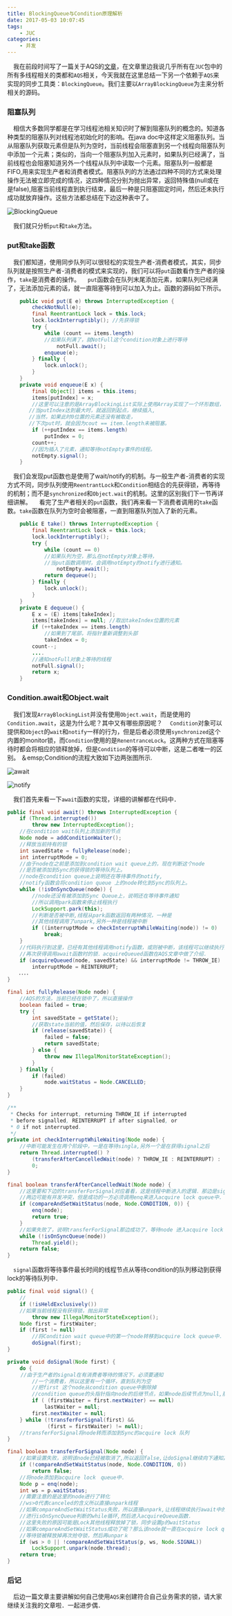 ```yaml
---
title: BlockingQueue与Condition原理解析
date: 2017-05-03 10:07:45
tags: 
	- JUC
categories:
	- 并发
---
```

 我在前段时间写了一篇关于AQS的[文章](http://remcarpediem.com/2017/04/06/AbstractQueuedSynchronizer%E8%B6%85%E8%AF%A6%E7%BB%86%E5%8E%9F%E7%90%86%E8%A7%A3%E6%9E%90/)，在文章里边我说几乎所有在`JUC`包中的所有多线程相关的类都和`AQS`相关，今天我就在这里总结一下另一个依赖于`AQS`来实现的同步工具类：`BlockingQueue`。我们主要以`ArrayBlockingQueue`为主来分析相关的源码。

### 阻塞队列
 相信大多数同学都是在学习线程池相关知识时了解到阻塞队列的概念的。知道各种类型的阻塞队列对线程池初始化时的影响。在java doc中这样定义阻塞队列。当从阻塞队列获取元素但是队列为空时，当前线程会阻塞直到另一个线程向阻塞队列中添加一个元素；类似的，当向一个阻塞队列加入元素时，如果队列已经满了，当前线程也会阻塞知道另外一个线程从队列中读取一个元素。阻塞队列一般都是FIFO,用来实现生产者和消费者模式。阻塞队列的方法通过四种不同的方式来处理操作无法被立即完成的情况，这四种情况分别为抛出异常，返回特殊值(null或在是false),阻塞当前线程直到执行结束，最后一种是只阻塞固定时间，然后还未执行成功就放弃操作。这些方法都总结在下边这种表中了。

![BlockingQueue](http://7xrxif.com1.z0.glb.clouddn.com/2017416-condition-BlockingQueue.png)

 我们就只分析`put`和`take`方法。
### put和take函数
 我们都知道，使用同步队列可以很轻松的实现生产者-消费者模式，其实，同步队列就是按照生产者-消费者的模式来实现的，我们可以将`put`函数看作生产者的操作，`take`是消费者的操作。
 `put`函数会在队列末尾添加元素，如果队列已经满了，无法添加元素的话，就一直阻塞等待到可以加入为止。函数的源码如下所示。
``` java
    public void put(E e) throws InterruptedException {
        checkNotNull(e);
        final ReentrantLock lock = this.lock;
        lock.lockInterruptibly(); //先获得锁
        try {
            while (count == items.length) 
            //如果队列满了，就NotFull这个condition对象上进行等待
                notFull.await();
            enqueue(e);
        } finally {
            lock.unlock();
        }
    }
    private void enqueue(E x) {
        final Object[] items = this.items;
        items[putIndex] = x;
        //这里可以注意的是ArrayBlockingList实际上使用Array实现了一个环形数组，
       //当putIndex达到最大时，就返回到起点，继续插入,
       //当然，如果此时0位置的元素还没有被取走，
       //下次put时，就会因为cout == item.length未被阻塞。
        if (++putIndex == items.length)
            putIndex = 0;
        count++;
        //因为插入了元素，通知等待notEmpty事件的线程。
        notEmpty.signal();
    }
```
 我们会发现put函数也是使用了wait/notify的机制。与一般生产者-消费者的实现方式不同，同步队列使用`ReentrantLock`和`Condition`相结合的先获得锁，再等待的机制；而不是`synchronized`和`Object.wait`的机制。这里的区别我们下一节再详细讲解。
 看完了生产者相关的`put`函数，我们再来看一下消费者调用的`take`函数。`take`函数在队列为空时会被阻塞，一直到阻塞队列加入了新的元素。
``` java
    public E take() throws InterruptedException {
        final ReentrantLock lock = this.lock;
        lock.lockInterruptibly();
        try {
            while (count == 0)
            //如果队列为空，那么在notEmpty对象上等待，
            //当put函数调用时，会调用notEmpty的notify进行通知。
                notEmpty.await();
            return dequeue();
        } finally {
            lock.unlock();
        }
    }
    private E dequeue() {
        E x = (E) items[takeIndex];
        items[takeIndex] = null; //取出takeIndex位置的元素
        if (++takeIndex == items.length)
            //如果到了尾部，将指针重新调整到头部
            takeIndex = 0;
        count--;
        ....
        //通知notFull对象上等待的线程
        notFull.signal();
        return x;
    }
```

### Condition.await和Object.wait
 我们发现`ArrayBlockingList`并没有使用`Object.wait`，而是使用的`Condition.await`，这是为什么呢？其中又有哪些原因呢？
 `Condition`对象可以提供和`Object`的`wait`和`notify`一样的行为，但是后者必须使用`synchronized`这个内置的monitor锁，而`Condition`使用的是`RenentranceLock`。这两种方式在阻塞等待时都会将相应的锁释放掉，但是`Condition`的等待可以中断，这是二者唯一的区别。
＆emsp;Condition的流程大致如下边两张图所示.

![await](http://7xrxif.com1.z0.glb.clouddn.com/2017416-condition-condition1.png)



![notify](http://7xrxif.com1.z0.glb.clouddn.com/2017416-condition-condition2.png)



 我们首先来看一下`await`函数的实现，详细的讲解都在代码中．

``` java
public final void await() throws InterruptedException {
    if (Thread.interrupted())
        throw new InterruptedException();
    //在condition wait队列上添加新的节点
    Node node = addConditionWaiter();
    //释放当前持有的锁
    int savedState = fullyRelease(node);
    int interruptMode = 0;
    //由于node在之前是添加到condition wait queue上的，现在判断这个node
    //是否被添加到Sync的获得锁的等待队列上。
    //node在condition queue上说明还在等待事件的notify,
    //notify函数会将condition queue 上的node转化到Sync的队列上。
    while (!isOnSyncQueue(node)) {
        //node还没有被添加到Sync Queue上，说明还在等待事件通知
        //所以调用park函数来停止线程执行
        LockSupport.park(this);
        //判断是否被中断,线程从park函数返回有两种情况，一种是
        //其他线程调用了unpark,另外一种是线程被中断
        if ((interruptMode = checkInterruptWhileWaiting(node)) != 0)
            break;
    }
    //代码执行到这里，已经有其他线程调用notify函数，或则被中断，该线程可以继续执行，但是必须先
    //再次获得调用await函数时的锁．acquireQueued函数在AQS文章中做了介绍．
    if (acquireQueued(node, savedState) && interruptMode != THROW_IE)
        interruptMode = REINTERRUPT;
  　．．．．
}

final int fullyRelease(Node node) {
    //AQS的方法，当前已经在锁中了，所以直接操作
    boolean failed = true;
    try {
        int savedState = getState();
        //获取state当前的值，然后保存，以待以后恢复
        if (release(savedState)) {
            failed = false;
            return savedState;
        } else {
            throw new IllegalMonitorStateException();
        }
    } finally {
        if (failed)
            node.waitStatus = Node.CANCELLED;
    }
}

/**
 * Checks for interrupt, returning THROW_IE if interrupted
 * before signalled, REINTERRUPT if after signalled, or
 * 0 if not interrupted.
 */
private int checkInterruptWhileWaiting(Node node) {
    //中断可能发生在两个阶段中，一是在等待singla,另外一个是在获得signal之后
    return Thread.interrupted() ?
        (transferAfterCancelledWait(node) ? THROW_IE : REINTERRUPT) :
        0;
}

final boolean transferAfterCancelledWait(Node node) {
    //这里要和下边的transferForSignal对应着看，这是线程中断进入的逻辑．那边是signal的逻辑
    //两边可能有并发冲突，但是成功的一方必须调用enq来进入acquire lock queue中．
    if (compareAndSetWaitStatus(node, Node.CONDITION, 0)) {
        enq(node);
        return true;
    }
    //如果失败了，说明transferForSignal那边成功了，等待node 进入acquire lock queue
    while (!isOnSyncQueue(node))
        Thread.yield();
    return false;
}

```

 `signal`函数将等待事件最长时间的线程节点从等待condition的队列移动到获得lock的等待队列中．
``` java
public final void signal() {
    //
    if (!isHeldExclusively())
    //如果当前线程没有获得锁，抛出异常
        throw new IllegalMonitorStateException();
    Node first = firstWaiter;
    if (first != null)
        //将Condition wait queue中的第一个node转移到acquire lock queue中．
        doSignal(first);
}

private void doSignal(Node first) {
    do {
　　 //由于生产者的signal在有消费者等待的情况下，必须要通知
        //一个消费者，所以这里有一个循环，直到队列为空
        //把first 这个node从condition queue中删除掉
        //condition queue的头指针指向node的后继节点，如果node后续节点为null,那么也将尾指针也置为null
        if ( (firstWaiter = first.nextWaiter) == null)
            lastWaiter = null;
        first.nextWaiter = null;
    } while (!transferForSignal(first) &&
             (first = firstWaiter) != null);
    //transferForSignal将node转而添加到Sync的acquire lock 队列
}

final boolean transferForSignal(Node node) {
    //如果设置失败，说明该node已经被取消了,所以返回false,让doSignal继续向下通知其他未被取消的node
    if (!compareAndSetWaitStatus(node, Node.CONDITION, 0))
        return false;
    //将node添加到acquire lock　queue中．
    Node p = enq(node);
    int ws = p.waitStatus;
    //需要注意的是这里的node进行了转化
    //ws>0代表canceled的含义所以直接unpark线程
    //如果compareAndSetWaitStatus失败，所以直接unpark,让线程继续执行await中的
    //进行isOnSyncQueue判断的while循环,然后进入acquireQueue函数．
    //这里失败的原因可能是Lock其他线程释放掉了锁，同步设置p的waitStatus
    //如果compareAndSetWaitStatus成功了呢？那么该node就一直在acquire lock queue中
    //等待锁被释放掉再次抢夺锁，然后再unparｋ
    if (ws > 0 || !compareAndSetWaitStatus(p, ws, Node.SIGNAL))
        LockSupport.unpark(node.thread);
    return true;
}

```

### 后记
&emsp;后边一篇文章主要讲解如何自己使用`AQS`来创建符合自己业务需求的锁，请大家继续关注我的文章啦．一起进步偶．

